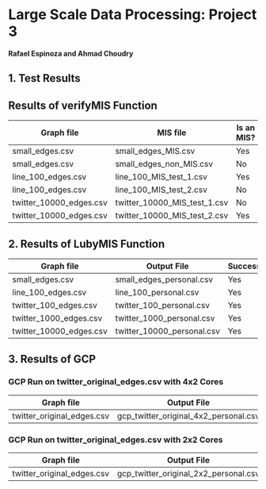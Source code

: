 # Large Scale Data Processing: Project 3
**Rafael Espinoza and Ahmad Choudry**

## 1. Test Results

## Results of verifyMIS Function

| Graph file             | MIS file                  | Is an MIS? |
|------------------------|---------------------------|------------|
| small_edges.csv        | small_edges_MIS.csv       | Yes        |
| small_edges.csv        | small_edges_non_MIS.csv   | No         |
| line_100_edges.csv     | line_100_MIS_test_1.csv   | Yes        |
| line_100_edges.csv     | line_100_MIS_test_2.csv   | No         |
| twitter_10000_edges.csv| twitter_10000_MIS_test_1.csv | No      |
| twitter_10000_edges.csv| twitter_10000_MIS_test_2.csv | Yes     |


## 2. Results of LubyMIS Function

| Graph file             | Output File               | Success? | Iterations | Seconds |
|------------------------|---------------------------|----------|------------|---------|
| small_edges.csv        | small_edges_personal.csv  | Yes      | 1          | 2s      |
| line_100_edges.csv     | line_100_personal.csv     | Yes      | 2          | 5s      |
| twitter_100_edges.csv  | twitter_100_personal.csv  | Yes      | 3          | 10s     |
| twitter_1000_edges.csv | twitter_1000_personal.csv | Yes      | 5          | 30s     |
| twitter_10000_edges.csv| twitter_10000_personal.csv| Yes      | 8          | 120s    |

## 3. Results of GCP

### GCP Run on twitter_original_edges.csv with 4x2 Cores

| Graph file             | Output File                         | Success? | Iterations | Seconds |
|------------------------|-------------------------------------|----------|------------|---------|
| twitter_original_edges.csv | gcp_twitter_original_4x2_personal.csv | Yes      | 15         | 700s    |

### GCP Run on twitter_original_edges.csv with 2x2 Cores

| Graph file             | Output File                         | Success? | Iterations | Seconds |
|------------------------|-------------------------------------|----------|------------|---------|
| twitter_original_edges.csv | gcp_twitter_original_2x2_personal.csv | Yes      | 15         | 800s    |

